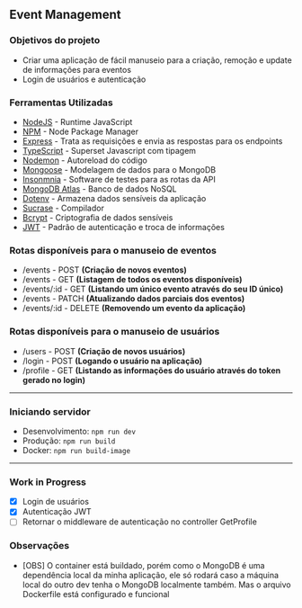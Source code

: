 ## __Event Management__

### __Objetivos do projeto__
- Criar uma aplicação de fácil manuseio para a criação, remoção e update de informações para eventos
- Login de usuários e autenticação 

### __Ferramentas Utilizadas__
- [NodeJS](https://nodejs.org/en/docs/) - Runtime JavaScript
- [NPM](https://docs.npmjs.com/) - Node Package Manager
- [Express](https://expressjs.com/pt-br/starter/installing.html) - Trata as requisições e envia as respostas para os endpoints
- [TypeScript](https://www.typescriptlang.org/docs/) - Superset Javascript com tipagem
- [Nodemon](https://www.npmjs.com/package/nodemon) - Autoreload do código
- [Mongoose](https://www.npmjs.com/package/mongoose) - Modelagem de dados para o MongoDB
- [Insonmnia](https://docs.insomnia.rest/) - Software de testes para as rotas da API
- [MongoDB Atlas](https://www.mongodb.com/atlas/database) - Banco de dados NoSQL
- [Dotenv](https://www.npmjs.com/package/dotenv) - Armazena dados sensíveis da aplicação
- [Sucrase](https://www.npmjs.com/package/sucrase) - Compilador 
- [Bcrypt](https://www.npmjs.com/package/bcrypt) - Criptografia de dados sensíveis
- [JWT](https://jwt.io/) - Padrão de autenticação e troca de informações

### __Rotas disponíveis para o manuseio de eventos__

- /events - POST __(Criação de novos eventos)__
- /events - GET __(Listagem de todos os eventos disponíveis)__
- /events/:id - GET __(Listando um único evento através do seu ID único)__
- /events - PATCH __(Atualizando dados parciais dos eventos)__
- /events/:id - DELETE __(Removendo um evento da aplicação)__

### __Rotas disponíveis para o manuseio de usuários__

- /users - POST __(Criação de novos usuários)__ 
- /login - POST __(Logando o usuário na aplicação)__
- /profile - GET __(Listando as informações do usuário através do token gerado no login)__

---

### __Iniciando servidor__
- Desenvolvimento: ``` npm run dev ```
- Produção: ``` npm run build ```
- Docker: ```npm run build-image```

---

### __Work in Progress__ 
- [X] Login de usuários 
- [X] Autenticação JWT
- [ ] Retornar o middleware de autenticação no controller GetProfile

### __Observações__
- [OBS] O container está buildado, porém como o MongoDB é uma dependência local da minha aplicação, ele só rodará caso a máquina local do outro dev tenha o MongoDB localmente também. Mas o arquivo Dockerfile está configurado e funcional
